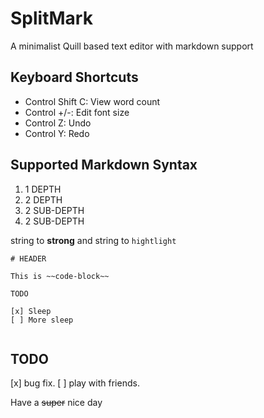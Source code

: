 # SplitMark

A minimalist Quill based text editor with markdown support

## Keyboard Shortcuts
* Control Shift C: View word count
* Control +/-: Edit font size
* Control Z: Undo
* Control Y: Redo

## Supported Markdown Syntax

1. 1 DEPTH
2. 2 DEPTH
 1. 2 SUB-DEPTH
 2. 2 SUB-DEPTH

string to **strong** and string to `hightlight`

```
# HEADER

This is ~~code-block~~

TODO

[x] Sleep
[ ] More sleep


```


## TODO
[x] bug fix.
[ ] play with friends.

Have a ~~super~~ nice day